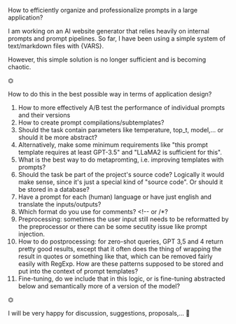 How to efficiently organize and professionalize prompts in a large application?

I am working on an AI website generator that relies heavily on internal prompts and prompt pipelines. So far, I have been using a simple system of text/markdown files with {VARS}.

However, this simple solution is no longer sufficient and is becoming chaotic.

⏣

How to do this in the best possible way in terms of application design?

1. How to more effectively A/B test the performance of individual prompts and their versions
2. How to create prompt compilations/subtemplates?
3. Should the task contain parameters like temperature, top_t, model,... or should it be more abstract?
4. Alternatively, make some minimum requirements like "this prompt template requires at least GPT-3.5" and "LLaMA2 is sufficient for this".
5. What is the best way to do metapromting, i.e. improving templates with prompts?
6. Should the task be part of the project's source code? Logically it would make sense, since it's just a special kind of "source code". Or should it be stored in a database?
7. Have a prompt for each (human) language or have just english and translate the inputs/outputs?
8. Which format do you use for comments? <!-- or /\*?
9. Preprocessing: sometimes the user input still needs to be reformatted by the preprocessor or there can be some secutity issue like prompt injection.
10. How to do postprocessing: for zero-shot queries, GPT 3,5 and 4 return pretty good results, except that it often does the thing of wrapping the result in quotes or something like that, which can be removed fairly easily with RegExp. How are these patterns supposed to be stored and put into the context of prompt templates?
11. Fine-tuning, do we include that in this logic, or is fine-tuning abstracted below and semantically more of a version of the model?

⏣

I will be very happy for discussion, suggestions, proposals,... 🚀

